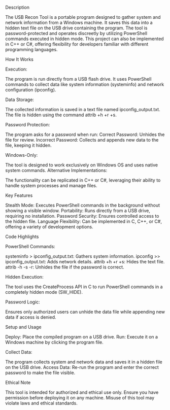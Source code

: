 Description 

The USB Recon Tool is a portable program designed to gather system and network information from a Windows machine. It saves this data into a hidden text file on the USB drive containing the program. The tool is password-protected and operates discreetly by utilizing PowerShell commands executed in hidden mode. This project can also be implemented in C++ or C#, offering flexibility for developers familiar with different programming languages.

How It Works

Execution:

The program is run directly from a USB flash drive.
It uses PowerShell commands to collect data like system information (systeminfo) and network configuration (ipconfig).

Data Storage:

The collected information is saved in a text file named ipconfig_output.txt.
The file is hidden using the command attrib +h +r +s.

Password Protection:

The program asks for a password when run:
Correct Password: Unhides the file for review.
Incorrect Password: Collects and appends new data to the file, keeping it hidden.

Windows-Only:

The tool is designed to work exclusively on Windows OS and uses native system commands.
Alternative Implementations:

The functionality can be replicated in C++ or C#, leveraging their ability to handle system processes and manage files.

Key Features

Stealth Mode: Executes PowerShell commands in the background without showing a visible window.
Portability: Runs directly from a USB drive, requiring no installation.
Password Security: Ensures controlled access to the hidden file.
Language Flexibility: Can be implemented in C, C++, or C#, offering a variety of development options.

Code Highlights

PowerShell Commands:

systeminfo > ipconfig_output.txt: Gathers system information.
ipconfig >> ipconfig_output.txt: Adds network details.
attrib +h +r +s: Hides the text file.
attrib -h -s -r: Unhides the file if the password is correct.

Hidden Execution:

The tool uses the CreateProcess API in C to run PowerShell commands in a completely hidden mode (SW_HIDE).

Password Logic:

Ensures only authorized users can unhide the data file while appending new data if access is denied.

Setup and Usage

Deploy: Place the compiled program on a USB drive.
Run: Execute it on a Windows machine by clicking the program file.

Collect Data:

The program collects system and network data and saves it in a hidden file on the USB drive.
Access Data: Re-run the program and enter the correct password to make the file visible.

Ethical Note

This tool is intended for authorized and ethical use only. Ensure you have permission before deploying it on any machine. Misuse of this tool may violate laws and ethical standards.
